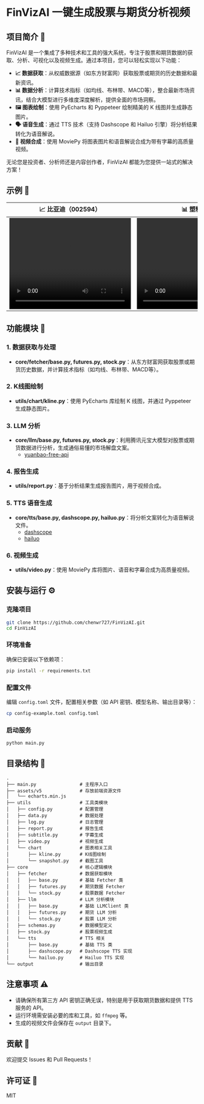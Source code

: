 # FinVizAI 一键生成股票与期货分析视频

## 项目简介 🎥
FinVizAI 是一个集成了多种技术和工具的强大系统，专注于股票和期货数据的获取、分析、可视化以及视频生成。通过本项目，您可以轻松实现以下功能：

- **📈 数据获取**：从权威数据源（如东方财富网）获取股票或期货的历史数据和最新资讯。
- **📊 数据分析**：计算技术指标（如均线、布林带、MACD等），整合最新市场资讯，结合大模型进行多维度深度解析，提供全面的市场洞察。
- **🖼️ 图表绘制**：使用 PyEcharts 和 Pyppeteer 绘制精美的 K 线图并生成静态图片。
- **🗣️ 语音生成**：通过 TTS 技术（支持 Dashscope 和 Hailuo 引擎）将分析结果转化为语音解说。
- **🎥 视频合成**：使用 MoviePy 将图表图片和语音解说合成为带有字幕的高质量视频。

无论您是投资者、分析师还是内容创作者，FinVizAI 都能为您提供一站式的解决方案！

## 示例 📂

<table>
    <thead>
        <tr>
            <th align="center"><g-emoji class="g-emoji" alias="chart_with_upwards_trend">📈</g-emoji> 比亚迪（002594）</th>
            <th align="center"><g-emoji class="g-emoji" alias="bar_chart">📊</g-emoji> 塑料主连</th>
        </tr>
    </thead>
    <tbody>
        <tr>
            <td align="center">
                <video controls width="320" height="240" src="https://github.com/user-attachments/assets/46f47854-9054-46c2-90a3-d85900ac974b"></video>
            </td>
            <td align="center">
                <video controls width="320" height="240" src="https://github.com/user-attachments/assets/87fd1625-64a6-44d5-8bf2-69ef0be5b3b1"></video>
            </td>
        </tr>
    </tbody>
</table>

## 功能模块 🤖

### 1. 数据获取与处理
- **core/fetcher/base.py, futures.py, stock.py**：从东方财富网获取股票或期货历史数据，并计算技术指标（如均线、布林带、MACD等）。

### 2. K线图绘制
- **utils/chart/kline.py**：使用 PyEcharts 库绘制 K 线图，并通过 Pyppeteer 生成静态图片。

### 3. LLM 分析
- **core/llm/base.py, futures.py, stock.py**：利用腾讯元宝大模型对股票或期货数据进行分析，生成通俗易懂的市场解盘文案。
  - [yuanbao-free-api](https://github.com/chenwr727/yuanbao-free-api.git)

### 4. 报告生成
- **utils/report.py**：基于分析结果生成报告图片，用于视频合成。

### 5. TTS 语音生成
- **core/tts/base.py, dashscope.py, hailuo.py**：将分析文案转化为语音解说文件。
  - [dashscope](https://help.aliyun.com/zh/model-studio/developer-reference/cosyvoice-python-api)
  - [hailuo](https://github.com/LLM-Red-Team/minimax-free-api.git)

### 6. 视频生成
- **utils/video.py**：使用 MoviePy 库将图片、语音和字幕合成为高质量视频。

## 安装与运行 ⚙️

### 克隆项目
```bash
git clone https://github.com/chenwr727/FinVizAI.git
cd FinVizAI
```

### 环境准备
确保已安装以下依赖项：
```bash
pip install -r requirements.txt
```

### 配置文件
编辑 `config.toml` 文件，配置相关参数（如 API 密钥、模型名称、输出目录等）：
```bash
cp config-example.toml config.toml
```

### 启动服务
```bash
python main.py
```

## 目录结构 📁
```
.
├── main.py                # 主程序入口
├── assets/v5              # 存放前端资源文件
│   └── echarts.min.js
├── utils                  # 工具类模块
│   ├── config.py          # 配置管理
│   ├── data.py            # 数据处理
│   ├── log.py             # 日志管理
│   ├── report.py          # 报告生成
│   ├── subtitle.py        # 字幕生成
│   ├── video.py           # 视频生成
│   └── chart              # 图表相关工具
│       ├── kline.py       # K线图绘制
│       └── snapshot.py    # 截图工具
├── core                   # 核心逻辑模块
│   ├── fetcher            # 数据获取模块
│   │   ├── base.py        # 基础 Fetcher 类
│   │   ├── futures.py     # 期货数据 Fetcher
│   │   └── stock.py       # 股票数据 Fetcher
│   ├── llm                # LLM 分析模块
│   │   ├── base.py        # 基础 LLMClient 类
│   │   ├── futures.py     # 期货 LLM 分析
│   │   └── stock.py       # 股票 LLM 分析
│   ├── schemas.py         # 数据模型定义
│   ├── stock.py           # 股票视频生成
│   └── tts                # TTS 相关
│       ├── base.py        # 基础 TTS 类
│       ├── dashscope.py   # Dashscope TTS 实现
│       └── hailuo.py      # Hailuo TTS 实现
└── output                 # 输出目录
```

## 注意事项 ⚠️
- 请确保所有第三方 API 密钥正确无误，特别是用于获取期货数据和提供 TTS 服务的 API。
- 运行环境需安装必要的库和工具，如 `ffmpeg` 等。
- 生成的视频文件会保存在 `output` 目录下。

## 贡献 🤝
欢迎提交 Issues 和 Pull Requests！

## 许可证 📜
MIT